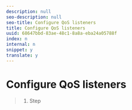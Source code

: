 ```yaml
---
description: null
seo-description: null
seo-title: Configure QoS listeners
title: Configure QoS listeners
uuid: 68647bbd-83ae-48c1-8a8a-eba24a05788f
index: n
internal: n
snippet: y
translate: y
---
```


# Configure QoS listeners


>1. Step
